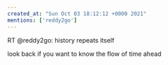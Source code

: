 ```yaml
---
created_at: "Sun Oct 03 18:12:12 +0000 2021"
mentions: ['reddy2go']
---
```


RT @reddy2go: history repeats itself

look back if you want to know the flow of time ahead
